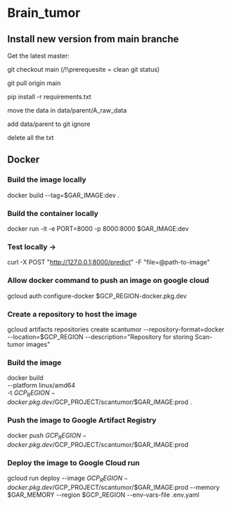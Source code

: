 # Brain_tumor


## Install new version from main branche
Get the latest master:

git checkout main (/!\prerequesite = clean git status)

git pull origin main

pip install -r requirements.txt

move the data in data/parent/A_raw_data

add data/parent to git ignore

delete all the txt

## Docker
### Build the image locally
docker build --tag=$GAR_IMAGE:dev .
### Build the container locally
docker run -it -e PORT=8000 -p 8000:8000 $GAR_IMAGE:dev
### Test locally ->
curl -X POST "http://127.0.0.1:8000/predict" -F "file=@path-to-image"
### Allow docker command to push an image on google cloud
gcloud auth configure-docker $GCP_REGION-docker.pkg.dev
### Create a repository to host the image
gcloud artifacts repositories create scantumor --repository-format=docker \
--location=$GCP_REGION --description="Repository for storing Scan-tumor images"
### Build the image
docker build \
  --platform linux/amd64 \
  -t $GCP_REGION-docker.pkg.dev/$GCP_PROJECT/scantumor/$GAR_IMAGE:prod .
### Push the image to Google Artifact Registry
docker push $GCP_REGION-docker.pkg.dev/$GCP_PROJECT/scantumor/$GAR_IMAGE:prod
### Deploy the image to Google Cloud run
gcloud run deploy --image $GCP_REGION-docker.pkg.dev/$GCP_PROJECT/scantumor/$GAR_IMAGE:prod --memory $GAR_MEMORY --region $GCP_REGION --env-vars-file .env.yaml
